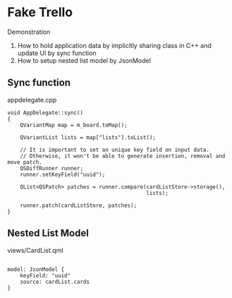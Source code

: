Fake Trello
==========

Demonstration

1. How to hold application data by implicitly sharing class in C++ and update UI by sync function
2. How to setup nested list model by JsonModel

Sync function
-------------

appdelegate.cpp
```
void AppDelegate::sync()
{
    QVariantMap map = m_board.toMap();

    QVariantList lists = map["lists"].toList();

    // It is important to set an unique key field on input data.
    // Otherwise, it won't be able to generate insertion, removal and move patch.
    QSDiffRunner runner;
    runner.setKeyField("uuid");

    QList<QSPatch> patches = runner.compare(cardListStore->storage(),
                                            lists);

    runner.patch(cardListStore, patches);
}
```

Nested List Model
-----------------

views/CardList.qml

```

model: JsonModel {
    keyField: "uuid"
    source: cardList.cards
}

```
